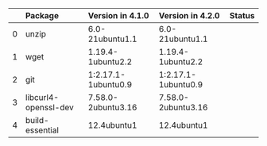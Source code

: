 <!-- markdown-link-check-disable -->

|    | Package              | Version in 4.1.0    | Version in 4.2.0    | Status   |
|---:|:---------------------|:--------------------|:--------------------|:---------|
|  0 | unzip                | 6.0-21ubuntu1.1     | 6.0-21ubuntu1.1     |          |
|  1 | wget                 | 1.19.4-1ubuntu2.2   | 1.19.4-1ubuntu2.2   |          |
|  2 | git                  | 1:2.17.1-1ubuntu0.9 | 1:2.17.1-1ubuntu0.9 |          |
|  3 | libcurl4-openssl-dev | 7.58.0-2ubuntu3.16  | 7.58.0-2ubuntu3.16  |          |
|  4 | build-essential      | 12.4ubuntu1         | 12.4ubuntu1         |          |